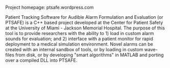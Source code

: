 Project homepage: ptsafe.wordpress.com

Patient Tracking Software for Audible Alarm Formulation and Evaluation (or PTSAFE) is a C++ based project developed at the Center for Patient Safety at the University of Miami - Jackson Memorial Hospital.  The purpose of this tool is to provide researchers with the ability to 1) load in custom alarm sounds for evaluation; and 2) interface with a patient monitor for rapid deployment to a medical simulation environment.  Novel alarms can be created with an internal sandbox of tools, or by loading in custom wave-files from disk, or by developing "smart algorithms" in MATLAB and porting over a compiled DLL into PTSAFE.